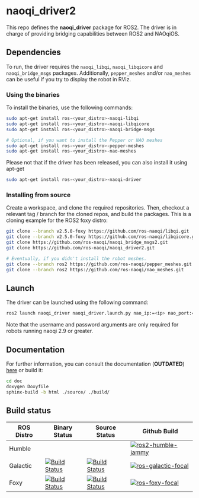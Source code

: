 # naoqi_driver2

This repo defines the __naoqi_driver__ package for ROS2. The driver is in charge of providing bridging capabilities between ROS2 and NAOqiOS.

## Dependencies
To run, the driver requires the `naoqi_libqi`, `naoqi_libqicore` and `naoqi_bridge_msgs` packages. Additionally, `pepper_meshes` and/or `nao_meshes` can be useful if you try to display the robot in RViz.

### Using the binaries
To install the binaries, use the following commands:
```sh
sudo apt-get install ros-<your_distro>-naoqi-libqi
sudo apt-get install ros-<your_distro>-naoqi-libqicore
sudo apt-get install ros-<your_distro>-naoqi-bridge-msgs

# Optional, if you want to install the Pepper or NAO meshes
sudo apt-get install ros-<your_distro>-pepper-meshes
sudo apt-get install ros-<your_distro>-nao-meshes
```

Please not that if the driver has been released, you can also install it using apt-get
```sh
sudo apt-get install ros-<your_distro>-naoqi-driver
```

### Installing from source
Create a workspace, and clone the required repositories. Then, checkout a relevant tag / branch for the cloned repos, and build the packages. This is a cloning example for the ROS2 foxy distro:
```sh
git clone --branch v2.5.0-foxy https://github.com/ros-naoqi/libqi.git
git clone --branch v2.5.0-foxy https://github.com/ros-naoqi/libqicore.git
git clone https://github.com/ros-naoqi/naoqi_bridge_msgs2.git
git clone https://github.com/ros-naoqi/naoqi_driver2.git

# Eventually, if you didn't install the robot meshes.
git clone --branch ros2 https://github.com/ros-naoqi/pepper_meshes.git
git clone --branch ros2 https://github.com/ros-naoqi/nao_meshes.git
```

## Launch
The driver can be launched using the following command:
```sh
ros2 launch naoqi_driver naoqi_driver.launch.py nao_ip:=<ip> nao_port:=<port> network_interface:=<interface> username:=<name> password:=<passwd>
```
Note that the username and password arguments are only required for robots running naoqi 2.9 or greater.

## Documentation
For further information, you can consult the documentation (__OUTDATED__) [here](http://ros-naoqi.github.io/naoqi_driver2/) or build it:

```sh
cd doc
doxygen Doxyfile
sphinx-build -b html ./source/ ./build/
```

## Build status

ROS Distro| Binary Status | Source Status | Github Build |
|-------------------|-------------------|-------------------|-------------------|
Humble | | | [![ros2-humble-jammy](https://github.com/ros-naoqi/naoqi_driver2/actions/workflows/humble_jammy.yml/badge.svg)](https://github.com/naoqi_driver/actions/workflows/humble_jammy.yml)
Galactic | [![Build Status](https://build.ros2.org/job/Gbin_uF64__naoqi_driver__ubuntu_focal_amd64__binary/badge/icon)](https://build.ros2.org/job/Gbin_uF64__naoqi_driver__ubuntu_focal_amd64__binary/) | [![Build Status](https://build.ros2.org/job/Gsrc_uF__naoqi_driver__ubuntu_focal__source/badge/icon)](https://build.ros2.org/job/Gsrc_uF__naoqi_driver__ubuntu_focal__source/) | [![ros-galactic-focal](https://github.com/ros-naoqi/naoqi_driver2/actions/workflows/galactic_focal.yml/badge.svg)](https://github.com/ros-naoqi/naoqi_driver2/actions/workflows/galactic_focal.yml)
Foxy | [![Build Status](https://build.ros2.org/job/Fbin_uF64__naoqi_driver__ubuntu_focal_amd64__binary/badge/icon)](https://build.ros2.org/job/Fbin_uF64__naoqi_driver__ubuntu_focal_amd64__binary/) | [![Build Status](https://build.ros2.org/job/Fsrc_uF__naoqi_driver__ubuntu_focal__source/badge/icon)](https://build.ros2.org/job/Fsrc_uF__naoqi_driver__ubuntu_focal__source/) | [![ros-foxy-focal](https://github.com/ros-naoqi/naoqi_driver2/actions/workflows/foxy_focal.yml/badge.svg)](https://github.com/ros-naoqi/naoqi_driver2/actions/workflows/foxy_focal.yml) |